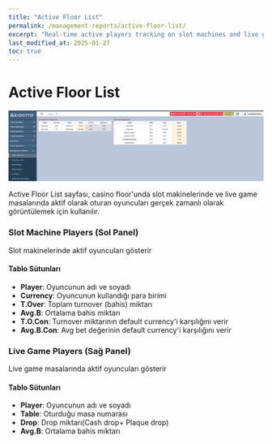 ```yaml
---
title: "Active Floor List"
permalink: /management-reports/active-floor-list/
excerpt: "Real-time active players tracking on slot machines and live game tables in Ridotto"
last_modified_at: 2025-01-27
toc: true
---
```


# Active Floor List

![img.png](img.png)

Active Floor List sayfası, casino floor'unda slot makinelerinde ve live game masalarında aktif olarak oturan oyuncuları gerçek zamanlı olarak görüntülemek için kullanılır.

### Slot Machine Players (Sol Panel)
Slot makinelerinde aktif oyuncuları gösterir

#### Tablo Sütunları
- **Player**: Oyuncunun adı ve soyadı
- **Currency**: Oyuncunun kullandığı para birimi
- **T.Over**: Toplam turnover (bahis) miktarı
- **Avg.B**: Ortalama bahis miktarı
- **T.O.Con**: Turnover miktarının default currency'i karşılığını verir
- **Avg.B.Con**: Avg bet değerinin default currency'i karşılığını verir

### Live Game Players (Sağ Panel)
Live game masalarında aktif oyuncuları gösterir

#### Tablo Sütunları
- **Player**: Oyuncunun adı ve soyadı
- **Table**: Oturduğu masa numarası
- **Drop**: Drop miktarı(Cash drop+ Plaque drop)
- **Avg.B**: Ortalama bahis miktarı

